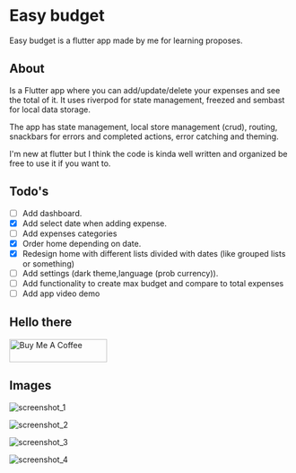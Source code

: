 # Easy budget

Easy budget is a flutter app made by me for learning proposes.

## About

Is a Flutter app where you can add/update/delete your expenses and see the total of it. It uses riverpod for state management, freezed and sembast for local data storage.

The app has state management, local store management (crud), routing, snackbars for errors and completed actions, error catching and theming.

I'm new at flutter but I think the code is kinda well written and organized be free to use it if you want to.

## Todo's

- [ ] Add dashboard.
- [x] Add select date when adding expense.
- [ ] Add expenses categories
- [x] Order home depending on date.
- [x] Redesign home with different lists divided with dates (like grouped lists or something)
- [ ] Add settings (dark theme,language (prob currency)).
- [ ] Add functionality to create max budget and compare to total expenses
- [ ] Add app video demo

## Hello there
<a href="https://www.buymeacoffee.com/xeny" target="_blank"><img src="https://cdn.buymeacoffee.com/buttons/default-orange.png" alt="Buy Me A Coffee" height="41" width="174"></a>

## Images

![screenshot_1](/assets/images/screenshot_1.png)

![screenshot_2](/assets/images/screenshot_2.png)

![screenshot_3](/assets/images/screenshot_3.png)

![screenshot_4](/assets/images/screenshot_4.png)

